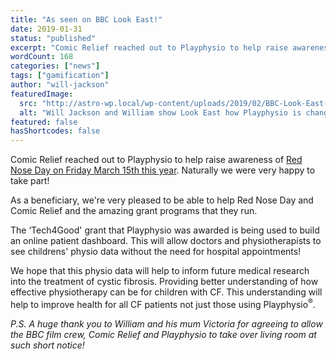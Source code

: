 ```yaml
---
title: "As seen on BBC Look East!"
date: 2019-01-31
status: "published"
excerpt: "Comic Relief reached out to Playphysio to help raise awareness of Red Nose Day on Friday March 15th this year. We were very pleased to be able to help explain h..."
wordCount: 168
categories: ["news"]
tags: ["gamification"]
author: "will-jackson"
featuredImage:
  src: "http://astro-wp.local/wp-content/uploads/2019/02/BBC-Look-East-Still.png"
  alt: "Will Jackson and William show Look East how Playphysio is changing the lives of children with CF in Cambridge, UK."
featured: false
hasShortcodes: false
---
```


<p>Comic Relief reached out to Playphysio to help raise awareness of <a href="https://www.comicrelief.com/rednoseday">Red Nose Day on Friday March 15th this year</a>. Naturally we were very happy to take part!</p>

<figure></figure>

<p>As a beneficiary, we're very pleased to be able to help Red Nose Day and Comic Relief and the amazing grant programs that they run.</p>

<p>The &#8216;Tech4Good' grant that Playphysio was awarded is being used to build an online patient dashboard. This will allow doctors and physiotherapists to see childrens' physio data without the need for hospital appointments!</p>

<p>We hope that this physio data will help to inform future medical research into the treatment of cystic fibrosis. Providing better understanding of how effective physiotherapy can be for children with CF. This understanding will help to improve health for all CF patients not just those using Playphysio<sup>®</sup>.</p>

<p><em>P.S. A huge thank you to William and his mum Victoria for agreeing to allow the BBC film crew, Comic Relief and Playphysio to take over living room at such short notice! </em></p>